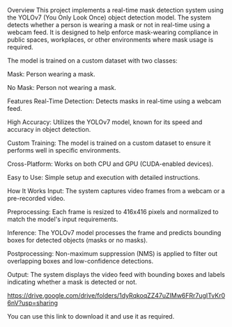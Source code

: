 Overview
This project implements a real-time mask detection system using the YOLOv7 (You Only Look Once) object detection model. The system detects whether a person is wearing a mask or not in real-time using a webcam feed. It is designed to help enforce mask-wearing compliance in public spaces, workplaces, or other environments where mask usage is required.

The model is trained on a custom dataset with two classes:

Mask: Person wearing a mask.

No Mask: Person not wearing a mask.

Features
Real-Time Detection: Detects masks in real-time using a webcam feed.

High Accuracy: Utilizes the YOLOv7 model, known for its speed and accuracy in object detection.

Custom Training: The model is trained on a custom dataset to ensure it performs well in specific environments.

Cross-Platform: Works on both CPU and GPU (CUDA-enabled devices).

Easy to Use: Simple setup and execution with detailed instructions.

How It Works
Input: The system captures video frames from a webcam or a pre-recorded video.

Preprocessing: Each frame is resized to 416x416 pixels and normalized to match the model's input requirements.

Inference: The YOLOv7 model processes the frame and predicts bounding boxes for detected objects (masks or no masks).

Postprocessing: Non-maximum suppression (NMS) is applied to filter out overlapping boxes and low-confidence detections.

Output: The system displays the video feed with bounding boxes and labels indicating whether a mask is detected or not.


https://drive.google.com/drive/folders/1dyRqkoqZZ47uZIMw6FRr7ugITvKr06nV?usp=sharing

You can use this link to download it and use it as required.
